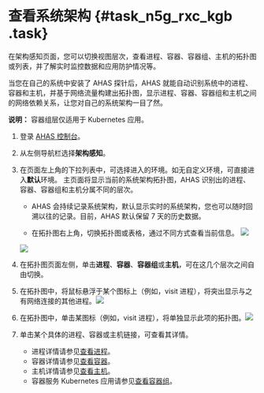# 查看系统架构 {#task_n5g_rxc_kgb .task}

在架构感知页面，您可以切换视图层次，查看进程、容器、容器组、主机的拓扑图或列表，并了解实时监控数据和应用防护情况等。

当您在自己的系统中安装了 AHAS 探针后，AHAS 就能自动识别系统中的进程、容器和主机，并基于网络流量构建出拓扑图，显示进程、容器、容器组和主机之间的网络依赖关系，让您对自己的系统架构一目了然。

**说明：** 容器组层仅适用于 Kubernetes 应用。

1.  登录 [AHAS 控制台](https://ahas.console.aliyun.com/)。
2.  从左侧导航栏选择**架构感知**。
3.  在页面左上角的下拉列表中，可选择进入的环境。如无自定义环境，可直接进入**默认**环境。 主页面将显示当前的系统架构拓扑图，AHAS 识别出的进程、容器、容器组和主机分属不同的层次。

    -   AHAS 会持续记录系统架构，默认显示实时的系统架构，您也可以随时回溯以往的记录。目前，AHAS 默认保留 7 天的历史数据。

    -   在拓扑图右上角，切换拓扑图或表格，通过不同方式查看当前信息。
    ![](http://static-aliyun-doc.oss-cn-hangzhou.aliyuncs.com/assets/img/92853/155955552247661_zh-CN.png)

    ![](http://static-aliyun-doc.oss-cn-hangzhou.aliyuncs.com/assets/img/92290/155955552247691_zh-CN.png)

4.  在拓扑图页面左侧，单击**进程**、**容器**、**容器组**或**主机**，可在这几个层次之间自由切换。
5.  在拓扑图中，将鼠标悬浮于某个图标上（例如，visit 进程），将突出显示与之有网络连接的其他进程。![](http://static-aliyun-doc.oss-cn-hangzhou.aliyuncs.com/assets/img/92290/155955552247693_zh-CN.png)


6.  在拓扑图中，单击某图标（例如，visit 进程），将单独显示此项的拓扑图。![](http://static-aliyun-doc.oss-cn-hangzhou.aliyuncs.com/assets/img/92290/155955552247694_zh-CN.png)


7.  单击某个具体的进程、容器或主机链接，可查看其详情。 
    -   进程详情请参见[查看进程](intl.zh-CN/架构感知/查看进程.md#)。
    -   容器详情请参见[查看容器](intl.zh-CN/架构感知/查看容器.md#)。
    -   主机详情请参见[查看主机](intl.zh-CN/架构感知/查看主机.md#)。
    -   容器服务 Kubernetes 应用请参见[查看容器组](intl.zh-CN/架构感知/查看容器组（Kubernetes）.md#)。

